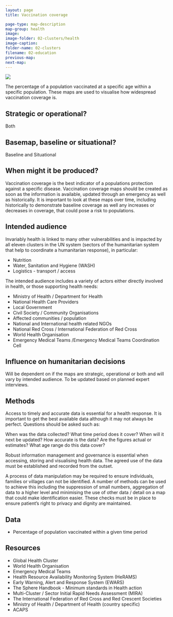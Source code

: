 ```yaml
---
layout: page
title: Vaccination coverage

page-type: map-description
map-group: health
image: 
image-folder: 02-clusters/health
image-caption: 
folder-name: 02-clusters
filename: 02-education
previous-map: 
next-map: 
---
```

![](../../.gitbook/assets/health_vaccination_coverage.jpg)

The percentage of a population vaccinated at a specific age within a specific population. These maps are used to visualise how widespread vaccination coverage is.

## **Strategic or operational?** 

Both

## Basemap, baseline or situational? 

Baseline and Situational

## When might it be produced? 

Vaccination coverage is the best indicator of a populations protection against a specific disease. Vaccination coverage maps should be created as soon as the information is available, updated through an emergency as well as historically. It is important to look at these maps over time, including historically to demonstrate baseline coverage as well any increases or decreases in coverage, that could pose a risk to populations.

## Intended audience 

Invariably health is linked to many other vulnerabilities and is impacted by all eleven clusters in the UN system \(sectors of the humanitarian system that help to coordinate a humanitarian response\), in particular:

* Nutrition
* Water, Sanitation and Hygiene \(WASH\)
* Logistics - transport / access

The intended audience includes a variety of actors either directly involved in health, or those supporting health needs:

* Ministry of Health / Department for Health
* National Health Care Providers
* Local Government
* Civil Society / Community Organisations
* Affected communities / population
* National and International health related NGOs
* National Red Cross / International Federation of Red Cross
* World Health Organisation
* Emergency Medical Teams /Emergency Medical Teams Coordination Cell

## Influence on humanitarian decisions 

Will be dependent on if the maps are strategic, operational or both and will vary by intended audience. To be updated based on planned expert interviews.

## Methods

Access to timely and accurate data is essential for a health response. It is important to get the best available data although it may not always be perfect. Questions should be asked such as:

When was the data collected? What time period does it cover? When will it next be updated? How accurate is the data? Are the figures actual or estimates? What age range do this data cover?

Robust information management and governance is essential when accessing, storing and visualising health data. The agreed use of the data must be established and recorded from the outset.

A process of data manipulation may be required to ensure individuals, families or villages can not be identified. A number of methods can be used to achieve this including the suppression of small numbers, aggregation of data to a higher level and minimising the use of other data / detail on a map that could make identification easier. These checks must be in place to ensure patient’s right to privacy and dignity are maintained.

## Data

* Percentage of population vaccinated within a given time period

## Resources

* Global Health Cluster
* World Health Organisation
* Emergency Medical Teams
* Health Resource Availability Monitoring System \(HeRAMS\)
* Early Warning, Alert and Response System \(EWARS\)
* The Sphere Handbook - Minimum standards in Health action
* Multi-Cluster / Sector Initial Rapid Needs Assessment \(MIRA\)
* The International Federation of Red Cross and Red Crescent Societies
* Ministry of Health / Department of Health \(country specific\)
* ACAPS

